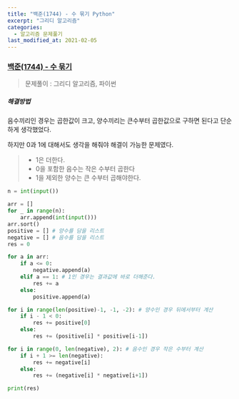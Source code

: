 ```yaml
---
title: "백준(1744) - 수 묶기 Python"
excerpt: "그리디 알고리즘"
categories:
  - 알고리즘 문제풀기
last_modified_at: 2021-02-05
---
```


### [백준(1744) - 수 묶기](https://www.acmicpc.net/problem/1744)

> 문제풀이 : 그리디 알고리즘, 파이썬

##### 해결방법 

음수끼리인 경우는 곱한값이 크고,  양수끼리는 큰수부터 곱한값으로 구하면 된다고 단순하게 생각했었다.

하지만 0과 1에 대해서도 생각을 해줘야 해결이 가능한 문제였다.

> - 1은 더한다.
> - 0을 포함한 음수는 작은 수부터 곱한다
> - 1을 제외한 양수는 큰 수부터 곱해야한다.

```python
n = int(input())

arr = []
for _ in range(n):
    arr.append(int(input()))
arr.sort()
positive = [] # 양수를 담을 리스트
negative = [] # 음수를 담을 리스트
res = 0

for a in arr:
    if a <= 0:
        negative.append(a)
    elif a == 1: # 1인 경우는 결과값에 바로 더해준다.
        res += a
    else:
        positive.append(a)

for i in range(len(positive)-1, -1, -2): # 양수인 경우 뒤에서부터 계산
    if i - 1 < 0:
        res += positive[0]
    else:
        res += (positive[i] * positive[i-1])

for i in range(0, len(negative), 2): # 음수인 경우 작은 수부터 계산
    if i + 1 >= len(negative):
        res += negative[i]
    else:
        res += (negative[i] * negative[i+1])

print(res)
```
